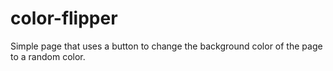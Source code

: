 # color-flipper
 Simple page that uses a button to change the background color of the page to a random color.
